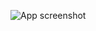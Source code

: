 ![App screenshot]([https://i.imgur.com/abc123.png](https://github.com/ZakariaBen-1908/Image_Processing/blob/main/Image_processing_app.png))
